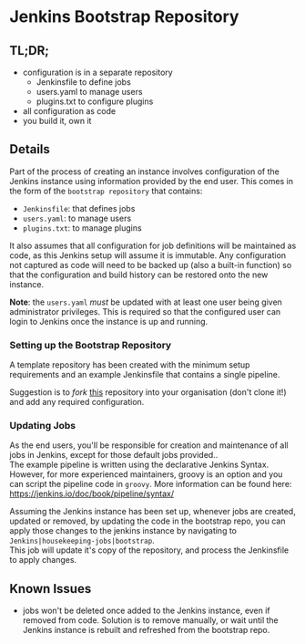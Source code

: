 # Jenkins Bootstrap Repository

## TL;DR;
- configuration is in a separate repository
  - Jenkinsfile to define jobs
  - users.yaml to manage users
  - plugins.txt to configure plugins
- all configuration as code
- you build it, own it


## Details

Part of the process of creating an instance involves configuration of the Jenkins instance using information provided by the end user.  This 
comes in the form of the `bootstrap repository` that contains:
- `Jenkinsfile`: that defines jobs
- `users.yaml`: to manage users
- `plugins.txt`: to manage plugins

It also assumes that all configuration for job definitions will be maintained as code, as this Jenkins setup will assume it is immutable.  Any
configuration not captured as code will need to be backed up (also a built-in function) so that the configuration and build history can
be restored onto the new instance.

**Note**: the `users.yaml` _must_ be updated with at least one user being given administrator privileges.  This is required 
so that the configured user can login to Jenkins once the instance is up and running.

### Setting up the Bootstrap Repository
A template repository has been created with the minimum setup requirements and an example Jenkinsfile that contains a single pipeline. 

Suggestion is to _fork_ [this](https://github.aus.thenational.com/CENTRAL/jenkins-bootstrap-template) repository into your 
organisation (don't clone it!) and add any required configuration.

### Updating Jobs
As the end users, you'll be responsible for creation and maintenance of all jobs in Jenkins, except for those default jobs provided..  
The example pipeline is written using the declarative Jenkins Syntax.  However, for more experienced maintainers, groovy is an option 
and you can script the pipeline code in `groovy`.
More information can be found here: https://jenkins.io/doc/book/pipeline/syntax/

Assuming the Jenkins instance has been set up, whenever jobs are created, updated or removed, by updating the code in the bootstrap repo,
you can apply those changes to the jenkins instance by navigating to `Jenkins|housekeeping-jobs|bootstrap`.  
This job will update it's copy of the repository, and process the Jenkinsfile to apply changes.


## Known Issues
- jobs won't be deleted once added to the Jenkins instance, even if removed from code.  Solution is to remove manually, or wait until the 
  Jenkins instance is rebuilt and refreshed from the bootstrap repo.
